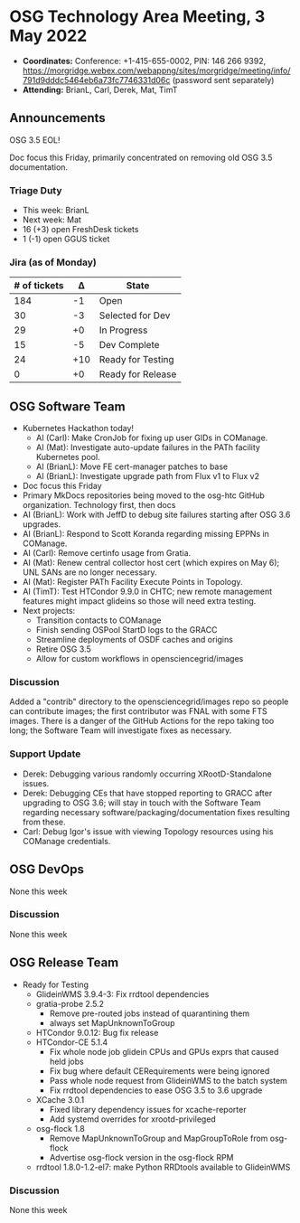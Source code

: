 # OSG Technology Area Meeting, 3 May 2022

-   **Coordinates:** Conference: +1-415-655-0002, PIN: 146 266 9392,
    <https://morgridge.webex.com/webappng/sites/morgridge/meeting/info/791d9dddc5464eb6a73fc7746331d06c> (password sent separately)
-   **Attending:** BrianL, Carl, Derek, Mat, TimT

## Announcements

OSG 3.5 EOL!

Doc focus this Friday, primarily concentrated on removing old OSG 3.5 documentation.

### Triage Duty

-   This week: BrianL
-   Next week: Mat
-   16 (+3) open FreshDesk tickets
-   1 (-1) open GGUS ticket

### Jira (as of Monday)

| # of tickets | &Delta; | State             |
|--------------|---------|-------------------|
| 184          | -1      | Open              |
| 30           | -3      | Selected for Dev  |
| 29           | +0      | In Progress       |
| 15           | -5      | Dev Complete      |
| 24           | +10     | Ready for Testing |
| 0            | +0      | Ready for Release |

## OSG Software Team

-   Kubernetes Hackathon today!
    -   AI (Carl): Make CronJob for fixing up user GIDs in COManage.
    -   AI (Mat): Investigate auto-update failures in the PATh facility Kubernetes pool.
    -   AI (BrianL): Move FE cert-manager patches to base
    -   AI (BrianL): Investigate upgrade path from Flux v1 to Flux v2
-   Doc focus this Friday
-   Primary MkDocs repositories being moved to the osg-htc GitHub organization.
    Technology first, then docs
-   AI (BrianL): Work with JeffD to debug site failures starting after OSG 3.6 upgrades.
-   AI (BrianL): Respond to Scott Koranda regarding missing EPPNs in COManage.
-   AI (Carl): Remove certinfo usage from Gratia.
-   AI (Mat): Renew central collector host cert (which expires on May 6); UNL SANs are no longer necessary.
-   AI (Mat): Register PATh Facility Execute Points in Topology.
-   AI (TimT): Test HTCondor 9.9.0 in CHTC; new remote management features might impact glideins so those will need extra testing.
-   Next projects:
    -   Transition contacts to COManage
    -   Finish sending OSPool StartD logs to the GRACC
    -   Streamline deployments of OSDF caches and origins
    -   Retire OSG 3.5
    -   Allow for custom workflows in opensciencegrid/images

### Discussion

Added a "contrib" directory to the opensciencegrid/images repo so people can contribute images;
the first contributor was FNAL with some FTS images.
There is a danger of the GitHub Actions for the repo taking too long; the Software Team will investigate fixes as necessary.

### Support Update

-   Derek: Debugging various randomly occurring XRootD-Standalone issues.
-   Derek: Debugging CEs that have stopped reporting to GRACC after upgrading to OSG 3.6;
    will stay in touch with the Software Team regarding necessary software/packaging/documentation fixes resulting from these.
-   Carl: Debug Igor's issue with viewing Topology resources using his COManage credentials.

## OSG DevOps

None this week

### Discussion

None this week

## OSG Release Team

-   Ready for Testing
    -   GlideinWMS 3.9.4-3: Fix rrdtool dependencies
    -   gratia-probe 2.5.2
        -  Remove pre-routed jobs instead of quarantining them
        -   always set MapUnknownToGroup
    -   HTCondor 9.0.12: Bug fix release
    -   HTCondor-CE 5.1.4
        -   Fix whole node job glidein CPUs and GPUs exprs that caused held jobs
        -   Fix bug where default CERequirements were being ignored
        -   Pass whole node request from GlideinWMS to the batch system
        -   Fix rrdtool dependencies to ease OSG 3.5 to 3.6 upgrade
    -   XCache 3.0.1
        -   Fixed library dependency issues for xcache-reporter
        -   Add systemd overrides for xrootd-privileged
    -   osg-flock 1.8
        -   Remove MapUnknownToGroup and MapGroupToRole from osg-flock
        -   Advertise osg-flock version in the osg-flock RPM
    -   rrdtool 1.8.0-1.2-el7: make Python RRDtools available to GlideinWMS

### Discussion

None this week
